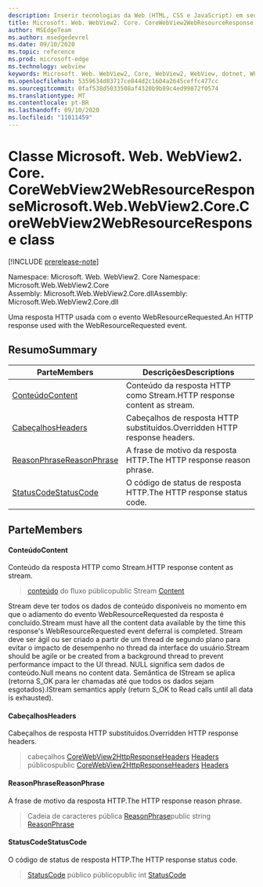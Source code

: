 ```yaml
---
description: Inserir tecnologias da Web (HTML, CSS e JavaScript) em seus aplicativos nativos com o controle WebView2 do Microsoft Edge
title: Microsoft. Web. WebView2. Core. CoreWebView2WebResourceResponse
author: MSEdgeTeam
ms.author: msedgedevrel
ms.date: 09/10/2020
ms.topic: reference
ms.prod: microsoft-edge
ms.technology: webview
keywords: Microsoft. Web. WebView2, Core, WebView2, WebView, dotnet, WPF, WinForms, app, Edge, CoreWebView2, CoreWebView2Controller, controle do navegador, Edge HTML, Microsoft. Web. WebView2. Core. CoreWebView2WebResourceResponse
ms.openlocfilehash: 5359634d83717ce844d2c1604a2645ceffc477cc
ms.sourcegitcommit: 0faf538d5033508af4320b9b89c4ed99872f0574
ms.translationtype: MT
ms.contentlocale: pt-BR
ms.lasthandoff: 09/10/2020
ms.locfileid: "11011459"
---
```

# <span data-ttu-id="6660f-104">Classe Microsoft. Web. WebView2. Core. CoreWebView2WebResourceResponse</span><span class="sxs-lookup"><span data-stu-id="6660f-104">Microsoft.Web.WebView2.Core.CoreWebView2WebResourceResponse class</span></span> 

[!INCLUDE [prerelease-note](../../includes/prerelease-note.md)]

<span data-ttu-id="6660f-105">Namespace: Microsoft. Web. WebView2. Core </span><span class="sxs-lookup"><span data-stu-id="6660f-105">Namespace: Microsoft.Web.WebView2.Core</span></span>\
<span data-ttu-id="6660f-106">Assembly: Microsoft.Web.WebView2.Core.dll</span><span class="sxs-lookup"><span data-stu-id="6660f-106">Assembly: Microsoft.Web.WebView2.Core.dll</span></span>

<span data-ttu-id="6660f-107">Uma resposta HTTP usada com o evento WebResourceRequested.</span><span class="sxs-lookup"><span data-stu-id="6660f-107">An HTTP response used with the WebResourceRequested event.</span></span>

## <span data-ttu-id="6660f-108">Resumo</span><span class="sxs-lookup"><span data-stu-id="6660f-108">Summary</span></span>

 <span data-ttu-id="6660f-109">Parte</span><span class="sxs-lookup"><span data-stu-id="6660f-109">Members</span></span>                        | <span data-ttu-id="6660f-110">Descrições</span><span class="sxs-lookup"><span data-stu-id="6660f-110">Descriptions</span></span>
--------------------------------|---------------------------------------------
[<span data-ttu-id="6660f-111">Conteúdo</span><span class="sxs-lookup"><span data-stu-id="6660f-111">Content</span></span>](#content) | <span data-ttu-id="6660f-112">Conteúdo da resposta HTTP como Stream.</span><span class="sxs-lookup"><span data-stu-id="6660f-112">HTTP response content as stream.</span></span>
[<span data-ttu-id="6660f-113">Cabeçalhos</span><span class="sxs-lookup"><span data-stu-id="6660f-113">Headers</span></span>](#headers) | <span data-ttu-id="6660f-114">Cabeçalhos de resposta HTTP substituídos.</span><span class="sxs-lookup"><span data-stu-id="6660f-114">Overridden HTTP response headers.</span></span>
[<span data-ttu-id="6660f-115">ReasonPhrase</span><span class="sxs-lookup"><span data-stu-id="6660f-115">ReasonPhrase</span></span>](#reasonphrase) | <span data-ttu-id="6660f-116">A frase de motivo da resposta HTTP.</span><span class="sxs-lookup"><span data-stu-id="6660f-116">The HTTP response reason phrase.</span></span>
[<span data-ttu-id="6660f-117">StatusCode</span><span class="sxs-lookup"><span data-stu-id="6660f-117">StatusCode</span></span>](#statuscode) | <span data-ttu-id="6660f-118">O código de status de resposta HTTP.</span><span class="sxs-lookup"><span data-stu-id="6660f-118">The HTTP response status code.</span></span>

## <span data-ttu-id="6660f-119">Parte</span><span class="sxs-lookup"><span data-stu-id="6660f-119">Members</span></span>

#### <span data-ttu-id="6660f-120">Conteúdo</span><span class="sxs-lookup"><span data-stu-id="6660f-120">Content</span></span> 

<span data-ttu-id="6660f-121">Conteúdo da resposta HTTP como Stream.</span><span class="sxs-lookup"><span data-stu-id="6660f-121">HTTP response content as stream.</span></span>

> <span data-ttu-id="6660f-122">[conteúdo](#content) do fluxo público</span><span class="sxs-lookup"><span data-stu-id="6660f-122">public Stream [Content](#content)</span></span>

<span data-ttu-id="6660f-123">Stream deve ter todos os dados de conteúdo disponíveis no momento em que o adiamento do evento WebResourceRequested da resposta é concluído.</span><span class="sxs-lookup"><span data-stu-id="6660f-123">Stream must have all the content data available by the time this response's WebResourceRequested event deferral is completed.</span></span> <span data-ttu-id="6660f-124">Stream deve ser ágil ou ser criado a partir de um thread de segundo plano para evitar o impacto de desempenho no thread da interface do usuário.</span><span class="sxs-lookup"><span data-stu-id="6660f-124">Stream should be agile or be created from a background thread to prevent performance impact to the UI thread.</span></span> <span data-ttu-id="6660f-125">NULL significa sem dados de conteúdo.</span><span class="sxs-lookup"><span data-stu-id="6660f-125">Null means no content data.</span></span> <span data-ttu-id="6660f-126">Semântica de IStream se aplica (retorna S_OK para ler chamadas até que todos os dados sejam esgotados).</span><span class="sxs-lookup"><span data-stu-id="6660f-126">IStream semantics apply (return S_OK to Read calls until all data is exhausted).</span></span>

#### <span data-ttu-id="6660f-127">Cabeçalhos</span><span class="sxs-lookup"><span data-stu-id="6660f-127">Headers</span></span> 

<span data-ttu-id="6660f-128">Cabeçalhos de resposta HTTP substituídos.</span><span class="sxs-lookup"><span data-stu-id="6660f-128">Overridden HTTP response headers.</span></span>

> <span data-ttu-id="6660f-129">cabeçalhos [CoreWebView2HttpResponseHeaders](microsoft-web-webview2-core-corewebview2httpresponseheaders.md) [Headers](#headers) públicos</span><span class="sxs-lookup"><span data-stu-id="6660f-129">public [CoreWebView2HttpResponseHeaders](microsoft-web-webview2-core-corewebview2httpresponseheaders.md) [Headers](#headers)</span></span>

#### <span data-ttu-id="6660f-130">ReasonPhrase</span><span class="sxs-lookup"><span data-stu-id="6660f-130">ReasonPhrase</span></span> 

<span data-ttu-id="6660f-131">A frase de motivo da resposta HTTP.</span><span class="sxs-lookup"><span data-stu-id="6660f-131">The HTTP response reason phrase.</span></span>

> <span data-ttu-id="6660f-132">Cadeia de caracteres pública [ReasonPhrase](#reasonphrase)</span><span class="sxs-lookup"><span data-stu-id="6660f-132">public string [ReasonPhrase](#reasonphrase)</span></span>

#### <span data-ttu-id="6660f-133">StatusCode</span><span class="sxs-lookup"><span data-stu-id="6660f-133">StatusCode</span></span> 

<span data-ttu-id="6660f-134">O código de status de resposta HTTP.</span><span class="sxs-lookup"><span data-stu-id="6660f-134">The HTTP response status code.</span></span>

> <span data-ttu-id="6660f-135">[StatusCode](#statuscode) público público</span><span class="sxs-lookup"><span data-stu-id="6660f-135">public int [StatusCode](#statuscode)</span></span>


